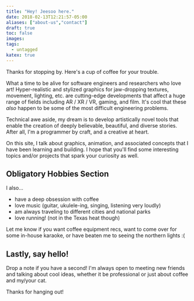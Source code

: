 ```yaml
---
title: "Hey! Jeesoo here."
date: 2018-02-13T12:21:57-05:00
aliases: ["about-us","contact"]
draft: true
toc: false
images:
tags:
  - untagged
katex: true
---
```


Thanks for stopping by. Here's a cup of coffee for your trouble.

What a time to be alive for software engineers and researchers who love art! Hyper-realistic and stylized graphics for jaw-dropping textures, movement, lighting, etc. are cutting-edge developments that affect a huge range of fields including AR / XR / VR, gaming, and film. It's cool that these _also_ happen to be some of the most difficult engineering problems.

Technical awe aside, my dream is to develop artistically novel tools that enable the creation of deeply believable, beautiful, and diverse stories. After all, I'm a programmer by craft, and a creative at heart.

On this site, I talk about graphics, animation, and associated concepts that I have been learning and building. I hope that you'll find some interesting topics and/or projects that spark your curiosity as well.

## Obligatory Hobbies Section

I also...
- have a deep obsession with coffee
- love music (guitar, ukulele-ing, singing, listening very loudly)
- am always traveling to different cities and national parks
- love running! (not in the Texas heat though)

Let me know if you want coffee equipment recs, want to come over for some in-house karaoke, or have beaten me to seeing the northern lights :(

## Lastly, say hello!
Drop a note if you have a second! I'm always open to meeting new friends and talking about cool ideas, whether it be professional or just about coffee and my/your cat.

Thanks for hanging out!
